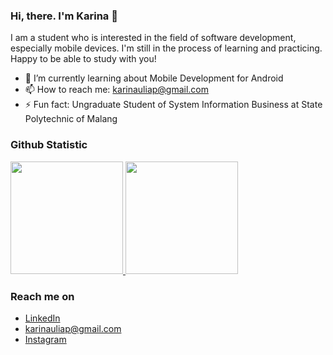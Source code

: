 ### Hi, there. I'm Karina 👋

I am a student who is interested in the field of software development, especially mobile devices. I'm still in the process of learning and practicing. Happy to be able to study with you! 

- 🌱 I’m currently learning about Mobile Development for Android
- 📫 How to reach me: karinauliap@gmail.com
- ⚡ Fun fact: Ungraduate Student of System Information Business at State Polytechnic of Malang 

### Github Statistic
<p align="left">
<a href="https://github.com/karinaulia">
  <img height="180em" src="https://github-readme-stats-eight-theta.vercel.app/api?username=karinaulia&show_icons=true&theme=algolia&include_all_commits=true&count_private=true"/>
  <img height="180em" src="https://github-readme-stats-eight-theta.vercel.app/api/top-langs/?username=karinaulia&layout=compact&langs_count=8&theme=algolia"/>
</a>
</p>

### Reach me on
- <a href="https://linkedin.com/in/karinauliap/">LinkedIn</a>
- karinauliap@gmail.com
- <a href="https://instagram/karinauliapp">Instagram</a>
